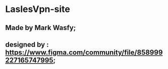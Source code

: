 # LaslesVpn-site

## Made by Mark Wasfy;

## designed by : https://www.figma.com/community/file/858999227165747995;